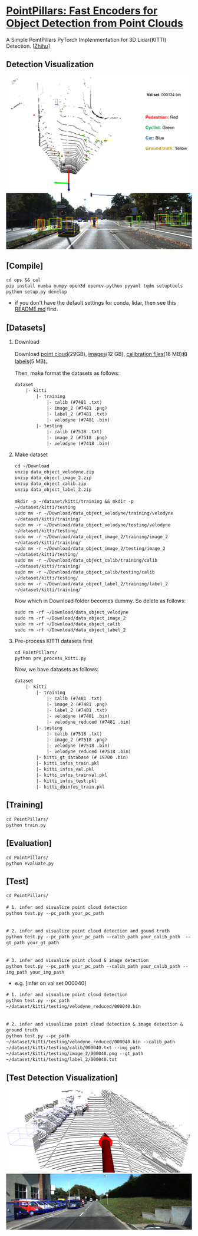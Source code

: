 # [PointPillars: Fast Encoders for Object Detection from Point Clouds](https://arxiv.org/abs/1812.05784) 

A Simple PointPillars PyTorch Implenmentation for 3D Lidar(KITTI) Detection. [[Zhihu](https://zhuanlan.zhihu.com/p/521277176)]

## Detection Visualization

![](./figures/pcd_train_000134.png)
![](./figures/img_train_000134.png)

## [Compile]

```
cd ops && cal
pip install numba numpy open3d opencv-python pyyaml tqdm setuptools
python setup.py develop
```
* if you don't have the default settings for conda, lidar, then see this [README.md](../README.md) first.

## [Datasets]

1. Download

    Download [point cloud](https://s3.eu-central-1.amazonaws.com/avg-kitti/data_object_velodyne.zip)(29GB), [images](https://s3.eu-central-1.amazonaws.com/avg-kitti/data_object_image_2.zip)(12 GB), [calibration files](https://s3.eu-central-1.amazonaws.com/avg-kitti/data_object_calib.zip)(16 MB)和[labels](https://s3.eu-central-1.amazonaws.com/avg-kitti/data_object_label_2.zip)(5 MB)。
    
    Then, make format the datasets as follows:
    ```
    dataset
        |- kitti
            |- training
                |- calib (#7481 .txt)
                |- image_2 (#7481 .png)
                |- label_2 (#7481 .txt)
                |- velodyne (#7481 .bin)
            |- testing
                |- calib (#7518 .txt)
                |- image_2 (#7518 .png)
                |- velodyne (#7418 .bin)
    ```

2. Make dataset
    ```
    cd ~/Download
    unzip data_object_velodyne.zip
    unzip data_object_image_2.zip
    unzip data_object_calib.zip
    unzip data_object_label_2.zip

    mkdir -p ~/dataset/kitti/training && mkdir -p ~/dataset/kitti/testing
    sudo mv -r ~/Download/data_object_velodyne/training/velodyne ~/dataset/kitti/training/
    sudo mv -r ~/Download/data_object_velodyne/testing/velodyne ~/dataset/kitti/testing/
    sudo mv -r ~/Download/data_object_image_2/training/image_2 ~/dataset/kitti/training/
    sudo mv -r ~/Download/data_object_image_2/testing/image_2 ~/dataset/kitti/testing/
    sudo mv -r ~/Download/data_object_calib/training/calib ~/dataset/kitti/training/
    sudo mv -r ~/Download/data_object_calib/testing/calib ~/dataset/kitti/testing/
    sudo mv -r ~/Download/data_object_label_2/training/label_2 ~/dataset/kitti/training/
    ```
    Now which in Download folder becomes dummy. So delete as follows:
    ```
    sudo rm -rf ~/Download/data_object_velodyne
    sudo rm -rf ~/Download/data_object_image_2
    sudo rm -rf ~/Download/data_object_calib
    sudo rm -rf ~/Download/data_object_label_2
    ```

3. Pre-process KITTI datasets first
    ```
    cd PointPillars/
    python pre_process_kitti.py
    ```

    Now, we have datasets as follows:
    ```
    dataset
        |- kitti
            |- training
                |- calib (#7481 .txt)
                |- image_2 (#7481 .png)
                |- label_2 (#7481 .txt)
                |- velodyne (#7481 .bin)
                |- velodyne_reduced (#7481 .bin)
            |- testing
                |- calib (#7518 .txt)
                |- image_2 (#7518 .png)
                |- velodyne (#7518 .bin)
                |- velodyne_reduced (#7518 .bin)
            |- kitti_gt_database (# 19700 .bin)
            |- kitti_infos_train.pkl
            |- kitti_infos_val.pkl
            |- kitti_infos_trainval.pkl
            |- kitti_infos_test.pkl
            |- kitti_dbinfos_train.pkl
    ```

## [Training]

```
cd PointPillars/
python train.py
```

## [Evaluation]

```
cd PointPillars/
python evaluate.py
```

## [Test]

```
cd PointPillars/

# 1. infer and visualize point cloud detection
python test.py --pc_path your_pc_path 


# 2. infer and visualize point cloud detection and gound truth
python test.py --pc_path your_pc_path --calib_path your_calib_path  --gt_path your_gt_path


# 3. infer and visualize point cloud & image detection
python test.py --pc_path your_pc_path --calib_path your_calib_path --img_path your_img_path
```

* e.g. [infer on val set 000040]
```
# 1. infer and visualize point cloud detection
python test.py --pc_path ~/dataset/kitti/testing/velodyne_reduced/000040.bin


# 2. infer and visualizae point cloud detection & image detection & ground truth
python test.py --pc_path ~/dataset/kitti/testing/velodyne_reduced/000040.bin --calib_path ~/dataset/kitti/testing/calib/000040.txt --img_path ~/dataset/kitti/testing/image_2/000040.png --gt_path ~/dataset/kitti/testing/label_2/000040.txt
```

## [Test Detection Visualization]

![](./figures/pcd_test_000040.png)
![](./figures/img_test_000040.png)
